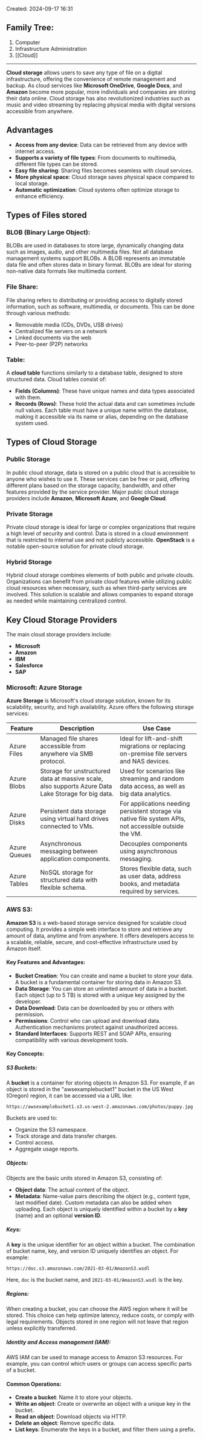Created: 2024-09-17 16:31
## Family Tree:
1. Computer
2. Infrastructure Administration
3. [[Cloud]]
-- -
**Cloud storage** allows users to save any type of file on a digital infrastructure, offering the convenience of remote management and backup. As cloud services like **Microsoft OneDrive**, **Google Docs**, and **Amazon** become more popular, more individuals and companies are storing their data online. Cloud storage has also revolutionized industries such as music and video streaming by replacing physical media with digital versions accessible from anywhere.
## Advantages
- **Access from any device**: Data can be retrieved from any device with internet access.
- **Supports a variety of file types**: From documents to multimedia, different file types can be stored.
- **Easy file sharing**: Sharing files becomes seamless with cloud services.
- **More physical space**: Cloud storage saves physical space compared to local storage.
- **Automatic optimization**: Cloud systems often optimize storage to enhance efficiency.
## Types of Files stored
### BLOB (Binary Large Object):
BLOBs are used in databases to store large, dynamically changing data such as images, audio, and other multimedia files. Not all database management systems support BLOBs. A BLOB represents an immutable data file and often stores data in binary format. BLOBs are ideal for storing non-native data formats like multimedia content.
### File Share:
File sharing refers to distributing or providing access to digitally stored information, such as software, multimedia, or documents. This can be done through various methods:
-  Removable media (CDs, DVDs, USB drives)
- Centralized file servers on a network
- Linked documents via the web
- Peer-to-peer (P2P) networks
### Table:
A **cloud table** functions similarly to a database table, designed to store structured data. Cloud tables consist of:
- **Fields (Columns)**: These have unique names and data types associated with them.
- **Records (Rows)**: These hold the actual data and can sometimes include null values.
Each table must have a unique name within the database, making it accessible via its name or alias, depending on the database system used.
## Types of Cloud Storage
### Public Storage
In public cloud storage, data is stored on a public cloud that is accessible to anyone who wishes to use it. These services can be free or paid, offering different plans based on the storage capacity, bandwidth, and other features provided by the service provider. Major public cloud storage providers include **Amazon**, **Microsoft Azure**, and **Google Cloud**.
### Private Storage
Private cloud storage is ideal for large or complex organizations that require a high level of security and control. Data is stored in a cloud environment that is restricted to internal use and not publicly accessible. **OpenStack** is a notable open-source solution for private cloud storage.
### Hybrid Storage
Hybrid cloud storage combines elements of both public and private clouds. Organizations can benefit from private cloud features while utilizing public cloud resources when necessary, such as when third-party services are involved. This solution is scalable and allows companies to expand storage as needed while maintaining centralized control.
## Key Cloud Storage Providers
The main cloud storage providers include:
- **Microsoft**
- **Amazon**
- **IBM**
- **Salesforce**
- **SAP**
### Microsoft: Azure Storage
**Azure Storage** is Microsoft's cloud storage solution, known for its scalability, security, and high availability. Azure offers the following storage services:

| Feature      | Description                                                                                         | Use Case                                                                                                |
| ------------ | --------------------------------------------------------------------------------------------------- | ------------------------------------------------------------------------------------------------------- |
| Azure Files  | Managed file shares accessible from anywhere via SMB protocol.                                      | Ideal for lift-and-shift migrations or replacing on-premise file servers and NAS devices.               |
| Azure Blobs  | Storage for unstructured data at massive scale, also supports Azure Data Lake Storage for big data. | Used for scenarios like streaming and random data access, as well as big data analytics.                |
| Azure Disks  | Persistent data storage using virtual hard drives connected to VMs.                                 | For applications needing persistent storage via native file system APIs, not accessible outside the VM. |
| Azure Queues | Asynchronous messaging between application components.                                              | Decouples components using asynchronous messaging.                                                      |
| Azure Tables | NoSQL storage for structured data with flexible schema.                                             | Stores flexible data, such as user data, address books, and metadata required by services.              |
### AWS S3:
**Amazon S3** is a web-based storage service designed for scalable cloud computing. It provides a simple web interface to store and retrieve any amount of data, anytime and from anywhere. It offers developers access to a scalable, reliable, secure, and cost-effective infrastructure used by Amazon itself.
#### Key Features and Advantages:
- **Bucket Creation**: You can create and name a bucket to store your data. A bucket is a fundamental container for storing data in Amazon S3.
- **Data Storage**: You can store an unlimited amount of data in a bucket. Each object (up to 5 TB) is stored with a unique key assigned by the developer.
- **Data Download**: Data can be downloaded by you or others with permission.
- **Permissions**: Control who can upload and download data. Authentication mechanisms protect against unauthorized access.
- **Standard Interfaces**: Supports REST and SOAP APIs, ensuring compatibility with various development tools.
#### Key Concepts:
##### S3 Buckets:
A **bucket** is a container for storing objects in Amazon S3. For example, if an object is stored in the "awsexamplebucket1" bucket in the US West (Oregon) region, it can be accessed via a URL like:
```
https://awsexamplebucket1.s3.us-west-2.amazonaws.com/photos/puppy.jpg
```
Buckets are used to:
- Organize the S3 namespace.
- Track storage and data transfer charges.
- Control access.
- Aggregate usage reports.
##### Objects:
Objects are the basic units stored in Amazon S3, consisting of:
- **Object data**: The actual content of the object.
- **Metadata**: Name-value pairs describing the object (e.g., content type, last modified date). Custom metadata can also be added when uploading. Each object is uniquely identified within a bucket by a **key** (name) and an optional **version ID**.
##### Keys:
A **key** is the unique identifier for an object within a bucket. The combination of bucket name, key, and version ID uniquely identifies an object. For example:
```
https://doc.s3.amazonaws.com/2021-03-01/AmazonS3.wsdl
```
Here, `doc` is the bucket name, and `2021-03-01/AmazonS3.wsdl` is the key.
##### Regions:
When creating a bucket, you can choose the AWS region where it will be stored. This choice can help optimize latency, reduce costs, or comply with legal requirements. Objects stored in one region will not leave that region unless explicitly transferred.
##### Identity and Access management (IAM):
AWS IAM can be used to manage access to Amazon S3 resources. For example, you can control which users or groups can access specific parts of a bucket.
#### Common Operations:
- **Create a bucket**: Name it to store your objects.
- **Write an object**: Create or overwrite an object with a unique key in the bucket.
- **Read an object**: Download objects via HTTP.
- **Delete an object**: Remove specific data.
- **List keys**: Enumerate the keys in a bucket, and filter them using a prefix.